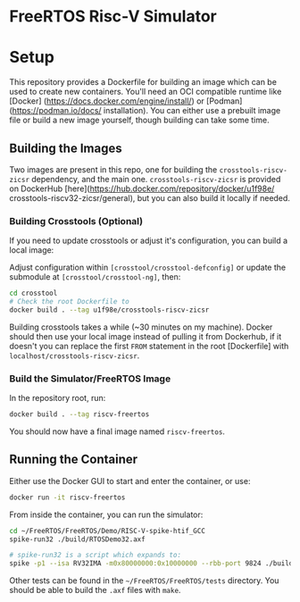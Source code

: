 # FreeRTOS Risc-V Simulator

# Setup
This repository provides a Dockerfile for building an image which can be used
to create new containers. You'll need an OCI compatible runtime like [Docker]
(https://docs.docker.com/engine/install/) or [Podman](https://podman.io/docs/
installation). You can either use a prebuilt image file or build a new image
yourself, though building can take some time.

## Building the Images
Two images are present in this repo, one for building the
`crosstools-riscv-zicsr` dependency, and the main one. `crosstools-riscv-zicsr`
is provided on DockerHub [here](https://hub.docker.com/repository/docker/u1f98e/ crosstools-riscv32-zicsr/general), 
but you can also build it locally if needed.

### Building Crosstools (Optional)
If you need to update crosstools or adjust it's configuration, you can build a
local image:

Adjust configuration within `[crosstool/crosstool-defconfig]` or update the
submodule at `[crosstool/crosstool-ng]`, then:

```bash
cd crosstool
# Check the root Dockerfile to 
docker build . --tag u1f98e/crosstools-riscv-zicsr
```

Building crosstools takes a while (~30 minutes on my machine). Docker should
then use your local image instead of pulling it from Dockerhub, if it doesn't
you can replace the first `FROM` statement in the root [Dockerfile] with
`localhost/crosstools-riscv-zicsr`.

### Build the Simulator/FreeRTOS Image
In the repository root, run:

```bash
docker build . --tag riscv-freertos
```

You should now have a final image named `riscv-freertos`.

## Running the Container
Either use the Docker GUI to start and enter the container, or use:

```bash
docker run -it riscv-freertos
```

From inside the container, you can run the simulator:
```bash
cd ~/FreeRTOS/FreeRTOS/Demo/RISC-V-spike-htif_GCC
spike-run32 ./build/RTOSDemo32.axf

# spike-run32 is a script which expands to:
spike -p1 --isa RV32IMA -m0x80000000:0x10000000 --rbb-port 9824 ./build/RTOSDemo32.axf
```

Other tests can be found in the `~/FreeRTOS/FreeRTOS/tests` directory. You
should be able to build the `.axf` files with `make`.
